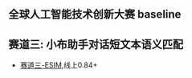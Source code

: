 ## 全球人工智能技术创新大赛 baseline

## 赛道三: 小布助手对话短文本语义匹配
- [赛道三-ESIM](https://github.com/nsytsqdtn/competition_baseline/blob/main/%E5%85%A8%E7%90%83%E4%BA%BA%E5%B7%A5%E6%99%BA%E8%83%BD%E6%8A%80%E6%9C%AF%E5%88%9B%E6%96%B0%E5%A4%A7%E8%B5%9B/%E8%B5%9B%E9%81%93%E4%B8%89-ESIM.ipynb),线上0.84+
